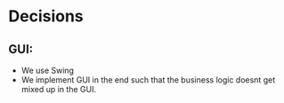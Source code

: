 # Decisions

## GUI: 
- We use Swing 
- We implement GUI in the end such that the business logic doesnt get mixed up in the GUI. 


